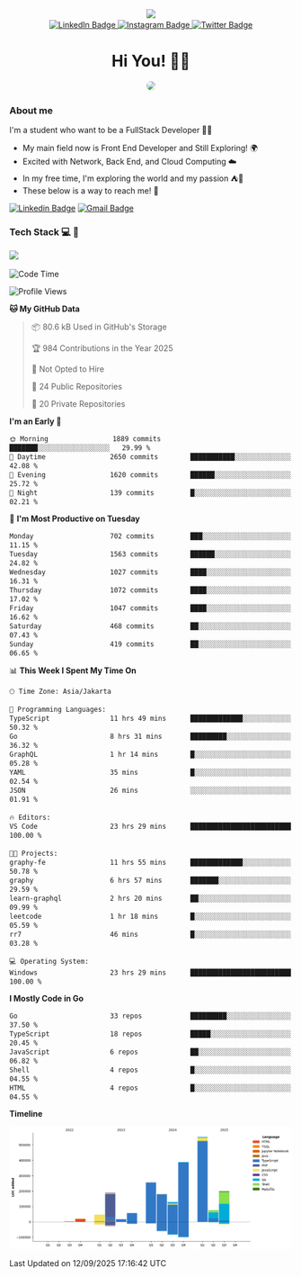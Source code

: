 <div>
  <div id="header" align="center">
      <img src="https://media.giphy.com/media/nFLW7PNGgN3lI68rdv/giphy.gif" width="100"/>
      <div id="badges" style="margin-bottom:20px">
        <a href="https://www.linkedin.com/in/daffadon/">
          <img src="https://img.shields.io/badge/LinkedIn-blue?style=for-the-badge&logo=linkedin&logoColor=white" alt="LinkedIn Badge"/>
        </a>
        <a href="https://www.instagram.com/daffadon_/">
          <img src="https://img.shields.io/badge/Instagram-E4405F?style=for-the-badge&logo=instagram&logoColor=white" alt="Instagram Badge"/>
        </a>
        <a href="https://twitter.com/daffadon_">
          <img src="https://img.shields.io/badge/Twitter-blue?style=for-the-badge&logo=twitter&logoColor=white" alt="Twitter Badge"/>
        </a>
      </div>
    <h1>Hi You! 🙌🙌</h1>
    <img src="https://media.giphy.com/media/rJsMvyk7AHHiW9qKLM/giphy.gif" height=200 style="border-radius:10px" />
  </div>
</div>

### About me

I'm a student who want to be a FullStack Developer 🧑‍💻

- My main field now is Front End Developer and Still Exploring! 🌍
- Excited with Network, Back End, and Cloud Computing ☁️
- In my free time, I'm exploring the world and my passion ⛺🍵
- These below is a way to reach me! 🏃

[![Linkedin Badge](https://skillicons.dev/icons?i=linkedin)](https://www.linkedin.com/in/daffadon)
[![Gmail Badge](https://skillicons.dev/icons?i=gmail)](https://mail.google.com/mail/?view=cm&fs=1&to=daffaputranarendra9@gmail.com)

### Tech Stack 💻 📘

<img src="https://skillicons.dev/icons?i=java,html,css,javascript,typescript,golang,react,next,express,vite,tailwind,mui,prisma,mongodb,mysql,firebase,jest,git,jenkins,docker,kubernetes,github,postman,prometheus,grafana,gcp,vscode,arch,&perline=9"/>

<!--START_SECTION:waka-->
![Code Time](http://img.shields.io/badge/Code%20Time-368%20hrs%2024%20mins-blue)

![Profile Views](http://img.shields.io/badge/Profile%20Views-0-blue)

**🐱 My GitHub Data** 

> 📦 80.6 kB Used in GitHub's Storage 
 > 
> 🏆 984 Contributions in the Year 2025
 > 
> 🚫 Not Opted to Hire
 > 
> 📜 24 Public Repositories 
 > 
> 🔑 20 Private Repositories 
 > 
**I'm an Early 🐤** 

```text
🌞 Morning                1889 commits        ███████░░░░░░░░░░░░░░░░░░   29.99 % 
🌆 Daytime                2650 commits        ███████████░░░░░░░░░░░░░░   42.08 % 
🌃 Evening                1620 commits        ██████░░░░░░░░░░░░░░░░░░░   25.72 % 
🌙 Night                  139 commits         █░░░░░░░░░░░░░░░░░░░░░░░░   02.21 % 
```
📅 **I'm Most Productive on Tuesday** 

```text
Monday                   702 commits         ███░░░░░░░░░░░░░░░░░░░░░░   11.15 % 
Tuesday                  1563 commits        ██████░░░░░░░░░░░░░░░░░░░   24.82 % 
Wednesday                1027 commits        ████░░░░░░░░░░░░░░░░░░░░░   16.31 % 
Thursday                 1072 commits        ████░░░░░░░░░░░░░░░░░░░░░   17.02 % 
Friday                   1047 commits        ████░░░░░░░░░░░░░░░░░░░░░   16.62 % 
Saturday                 468 commits         ██░░░░░░░░░░░░░░░░░░░░░░░   07.43 % 
Sunday                   419 commits         ██░░░░░░░░░░░░░░░░░░░░░░░   06.65 % 
```


📊 **This Week I Spent My Time On** 

```text
🕑︎ Time Zone: Asia/Jakarta

💬 Programming Languages: 
TypeScript               11 hrs 49 mins      █████████████░░░░░░░░░░░░   50.32 % 
Go                       8 hrs 31 mins       █████████░░░░░░░░░░░░░░░░   36.32 % 
GraphQL                  1 hr 14 mins        █░░░░░░░░░░░░░░░░░░░░░░░░   05.28 % 
YAML                     35 mins             █░░░░░░░░░░░░░░░░░░░░░░░░   02.54 % 
JSON                     26 mins             ░░░░░░░░░░░░░░░░░░░░░░░░░   01.91 % 

🔥 Editors: 
VS Code                  23 hrs 29 mins      █████████████████████████   100.00 % 

🐱‍💻 Projects: 
graphy-fe                11 hrs 55 mins      █████████████░░░░░░░░░░░░   50.78 % 
graphy                   6 hrs 57 mins       ███████░░░░░░░░░░░░░░░░░░   29.59 % 
learn-graphql            2 hrs 20 mins       ██░░░░░░░░░░░░░░░░░░░░░░░   09.99 % 
leetcode                 1 hr 18 mins        █░░░░░░░░░░░░░░░░░░░░░░░░   05.59 % 
rr7                      46 mins             █░░░░░░░░░░░░░░░░░░░░░░░░   03.28 % 

💻 Operating System: 
Windows                  23 hrs 29 mins      █████████████████████████   100.00 % 
```

**I Mostly Code in Go** 

```text
Go                       33 repos            █████████░░░░░░░░░░░░░░░░   37.50 % 
TypeScript               18 repos            █████░░░░░░░░░░░░░░░░░░░░   20.45 % 
JavaScript               6 repos             ██░░░░░░░░░░░░░░░░░░░░░░░   06.82 % 
Shell                    4 repos             █░░░░░░░░░░░░░░░░░░░░░░░░   04.55 % 
HTML                     4 repos             █░░░░░░░░░░░░░░░░░░░░░░░░   04.55 % 
```



**Timeline**

![Lines of Code chart](https://raw.githubusercontent.com/Daffadon/Daffadon/main/assets/bar_graph.png)


 Last Updated on 12/09/2025 17:16:42 UTC
<!--END_SECTION:waka-->
